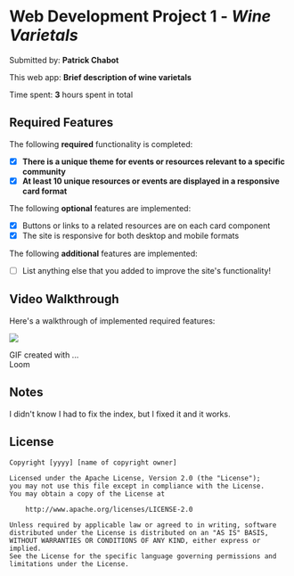 # Web Development Project 1 - *Wine Varietals*

Submitted by: **Patrick Chabot**

This web app: **Brief description of wine varietals**

Time spent: **3** hours spent in total

## Required Features

The following **required** functionality is completed:

- [x] **There is a unique theme for events or resources relevant to a specific community**
- [x] **At least 10 unique resources or events are displayed in a responsive card format**

The following **optional** features are implemented:

- [x] Buttons or links to a related resources are on each card component
- [x] The site is responsive for both desktop and mobile formats

The following **additional** features are implemented:

* [ ] List anything else that you added to improve the site's functionality!

## Video Walkthrough

Here's a walkthrough of implemented required features:

<div>
    <a href="https://www.loom.com/share/2ce4b9a3a23c4f21937219924e546c64">
    </a>
    <a href="https://www.loom.com/share/2ce4b9a3a23c4f21937219924e546c64">
      <img style="max-width:300px;" src="https://cdn.loom.com/sessions/thumbnails/2ce4b9a3a23c4f21937219924e546c64-with-play.gif">
    </a>
  </div>

<!-- Replace this with whatever GIF tool you used! -->
GIF created with ...  
Loom

## Notes

I didn't know I had to fix the index, but I fixed it and it works.

## License

    Copyright [yyyy] [name of copyright owner]

    Licensed under the Apache License, Version 2.0 (the "License");
    you may not use this file except in compliance with the License.
    You may obtain a copy of the License at

        http://www.apache.org/licenses/LICENSE-2.0

    Unless required by applicable law or agreed to in writing, software
    distributed under the License is distributed on an "AS IS" BASIS,
    WITHOUT WARRANTIES OR CONDITIONS OF ANY KIND, either express or implied.
    See the License for the specific language governing permissions and
    limitations under the License.
